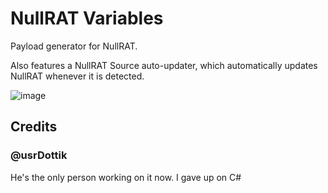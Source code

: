 # NullRAT Variables
Payload generator for NullRAT.

Also features a NullRAT Source auto-updater, which automatically updates NullRAT whenever it is detected.

![image](https://user-images.githubusercontent.com/70959549/164966444-32615275-83c2-4d15-9ad4-e97fc769f1a8.png)

## Credits
<h3>@usrDottik</h3>

He's the only person working on it now. I gave up on C#

